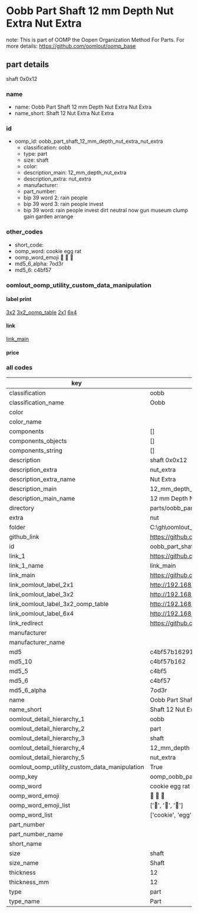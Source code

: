 # Oobb Part Shaft 12 mm Depth Nut Extra Nut Extra  

note: This is part of OOMP the Oopen Organization Method For Parts. For more details: https://github.com/oomlout/oomp_base

##  part details
  



shaft 0x0x12



### name
* name: Oobb Part Shaft 12 mm Depth Nut Extra Nut Extra
* name_short: Shaft 12 Nut Extra Nut Extra
### id
* oomp_id: oobb_part_shaft_12_mm_depth_nut_extra_nut_extra
  * classification: oobb
  * type: part
  * size: shaft
  * color: 
  * description_main: 12_mm_depth_nut_extra
  * description_extra: nut_extra
  * manufacturer: 
  * part_number: 
  * bip 39 word 2: rain people
  * bip 39 word 3: rain people invest
  * bip 39 word: rain people invest dirt neutral now gun museum clump gain garden arrange

### other_codes
* short_code: 
* oomp_word: cookie egg rat
* oomp_word_emoji :cookie: :egg: :rat:
* md5_6_alpha: 7od3r
* md5_6: c4bf57






### oomlout_oomp_utility_custom_data_manipulation
#### label print
[3x2](http://192.168.1.245:1112/?label=oomp%207od3r)
[3x2_oomp_table](http://192.168.1.108:1112/?label=oomp%207od3r)
[2x1](http://192.168.1.242:1112/?label=oomp%207od3r)
[6x4](http://192.168.1.55:1112/?label=oomp%207od3r)    

#### link

[link_main](https://github.com/oomlout/oomlout_oobb_version_4_generated_parts/tree/main/navigation_oomp/oobb/part/shaft/12_mm_depth_nut_extra/nut_extra/part)                              

#### price







### all codes 
| key | value |  
| --- | --- |  
| classification | oobb |  
| classification_name | Oobb |  
| color |  |  
| color_name |  |  
| components | [] |  
| components_objects | [] |  
| components_string | [] |  
| description | shaft 0x0x12 |  
| description_extra | nut_extra |  
| description_extra_name | Nut Extra |  
| description_main | 12_mm_depth_nut_extra |  
| description_main_name | 12 mm Depth Nut Extra |  
| directory | parts/oobb_part_shaft_12_mm_depth_nut_extra_nut_extra |  
| extra | nut |  
| folder | C:\gh\oomlout_oobb_version_4_generated_parts\parts\oobb_part_shaft_12_mm_depth_nut_extra_nut_extra |  
| github_link | https://github.com/oomlout/oomlout_oomp_part_src/tree/main/parts/oobb_part_shaft_12_mm_depth_nut_extra_nut_extra |  
| id | oobb_part_shaft_12_mm_depth_nut_extra_nut_extra |  
| link_1 | https://github.com/oomlout/oomlout_oobb_version_4_generated_parts/tree/main/navigation_oomp/oobb/part/shaft/12_mm_depth_nut_extra/nut_extra/part |  
| link_1_name | link_main |  
| link_main | https://github.com/oomlout/oomlout_oobb_version_4_generated_parts/tree/main/navigation_oomp/oobb/part/shaft/12_mm_depth_nut_extra/nut_extra/part |  
| link_oomlout_label_2x1 | http://192.168.1.242:1112/?label=oomp%207od3r |  
| link_oomlout_label_3x2 | http://192.168.1.245:1112/?label=oomp%207od3r |  
| link_oomlout_label_3x2_oomp_table | http://192.168.1.108:1112/?label=oomp%207od3r |  
| link_oomlout_label_6x4 | http://192.168.1.55:1112/?label=oomp%207od3r |  
| link_redirect | https://github.com/oomlout/oomlout_oobb_version_4_generated_parts/tree/main/parts/oobb_shaft_12_ex_nut |  
| manufacturer |  |  
| manufacturer_name |  |  
| md5 | c4bf57b16291acfe5cca73eaebe8b588 |  
| md5_10 | c4bf57b162 |  
| md5_5 | c4bf5 |  
| md5_6 | c4bf57 |  
| md5_6_alpha | 7od3r |  
| name | Oobb Part Shaft 12 mm Depth Nut Extra Nut Extra |  
| name_short | Shaft 12 Nut Extra Nut Extra |  
| oomlout_detail_hierarchy_1 | oobb |  
| oomlout_detail_hierarchy_2 | part |  
| oomlout_detail_hierarchy_3 | shaft |  
| oomlout_detail_hierarchy_4 | 12_mm_depth |  
| oomlout_detail_hierarchy_5 | nut_extra |  
| oomlout_oomp_utility_custom_data_manipulation | True |  
| oomp_key | oomp_oobb_part_shaft_12_mm_depth_nut_extra_nut_extra |  
| oomp_word | cookie egg rat |  
| oomp_word_emoji | :cookie: :egg: :rat: |  
| oomp_word_emoji_list | [':cookie:', ':egg:', ':rat:'] |  
| oomp_word_list | ['cookie', 'egg', 'rat'] |  
| part_number |  |  
| part_number_name |  |  
| short_name |  |  
| size | shaft |  
| size_name | Shaft |  
| thickness | 12 |  
| thickness_mm | 12 |  
| type | part |  
| type_name | Part |  
